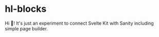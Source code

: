 # hl-blocks
Hi 👋! It's just an experiment to connect Svelte Kit with Sanity including simple page builder.
